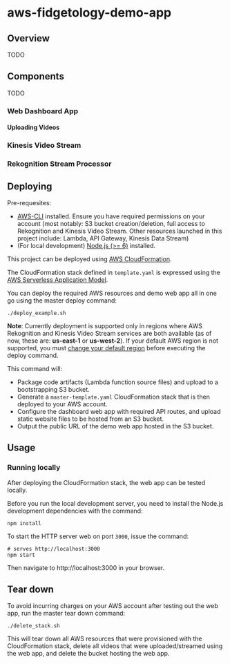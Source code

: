 # aws-fidgetology-demo-app

## Overview

TODO

## Components

TODO

### Web Dashboard App

#### Uploading Videos

### Kinesis Video Stream

### Rekognition Stream Processor

## Deploying

Pre-requesites:
 * [AWS-CLI](https://docs.aws.amazon.com/cli/latest/userguide/installing.html) installed. Ensure you have required permissions on your account (most notably: S3 bucket creation/deletion, full access to Rekognition and Kinesis Video Stream. Other resources launched in this project include: Lambda, API Gateway, Kinesis Data Stream)
 * (For local development) [Node.js (>= 6)](https://nodejs.org/en/download/) installed.
 
This project can be deployed using [AWS
CloudFormation](https://aws.amazon.com/cloudformation/).

The CloudFormation stack defined in `template.yaml` is expressed using the [AWS Serverless Application Model](https://github.com/awslabs/serverless-application-model).

You can deploy the required AWS resources and demo web app all in one go using the master deploy command:

```shell
./deploy_example.sh
```
**Note**: Currently deployment is supported only in regions where AWS Rekognition and Kinesis Video Stream services are both available (as of now, these are: **us-east-1** or **us-west-2**). If your default AWS region is not supported, you must [change your default region](https://docs.aws.amazon.com/cli/latest/userguide/cli-chap-getting-started.html) before executing the deploy command.

This command will:
 * Package code artifacts (Lambda function source files) and upload to a bootstrapping S3 bucket.
 * Generate a `master-template.yaml` CloudFormation stack that is then deployed to your AWS account.
 * Configure the dashboard web app with required API routes, and upload static website files to be hosted from an S3 bucket.
 * Output the public URL of the demo web app hosted in the S3 bucket. 
 
## Usage

### Running locally

After deploying the CloudFormation stack, the web app can be tested locally.

Before you run the local development server, you need to install the
Node.js development dependencies with the command:
```shell
npm install
```
To start the HTTP server web on port `3000`, issue the command:
```shell
# serves http://localhost:3000
npm start
```

Then navigate to http://localhost:3000 in your browser.

## Tear down

To avoid incurring charges on your AWS account after testing out the web app, run the master tear down command:

```shell 
./delete_stack.sh
```

This will tear down all AWS resources that were provisioned with the CloudFormation stack, delete all videos that were uploaded/streamed using the web app, and delete the bucket hosting the web app.
